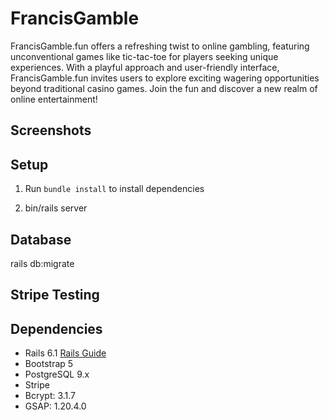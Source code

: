 # FrancisGamble
<!-- description from google doc -->
FrancisGamble.fun offers a refreshing twist to online gambling, featuring unconventional games like tic-tac-toe for players seeking unique experiences. With a playful approach and user-friendly interface, FrancisGamble.fun invites users to explore exciting wagering opportunities beyond traditional casino games. Join the fun and discover a new realm of online entertainment!

## Screenshots

## Setup

1. Run `bundle install` to install dependencies

2. bin/rails server

## Database

rails db:migrate

## Stripe Testing

## Dependencies

- Rails 6.1 [Rails Guide](http://guides.rubyonrails.org/v6.1/)
- Bootstrap 5
- PostgreSQL 9.x
- Stripe
- Bcrypt: 3.1.7
- GSAP: 1.20.4.0
